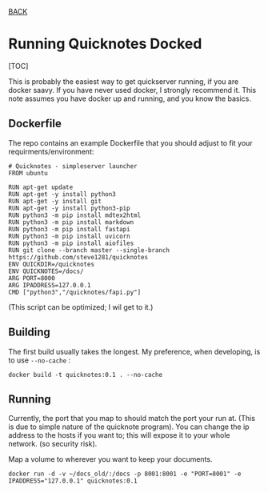 [BACK](000-Welcome_to_Quicknotes.md)

# Running Quicknotes Docked
[TOC]

This is probably the easiest way to get quickserver running, if you are docker saavy.  If you have never used docker, I strongly recommend it.  This note assumes you have docker up and running, and you know the basics.

## Dockerfile

The repo contains an example Dockerfile that you should adjust to fit your requirments/environment:

```
# Quicknotes - simpleserver launcher
FROM ubuntu

RUN apt-get update
RUN apt-get -y install python3
RUN apt-get -y install git
RUN apt-get -y install python3-pip
RUN python3 -m pip install mdtex2html
RUN python3 -m pip install markdown
RUN python3 -m pip install fastapi
RUN python3 -m pip install uvicorn
RUN python3 -m pip install aiofiles
RUN git clone --branch master --single-branch https://github.com/steve1281/quicknotes
ENV QUICKDIR=/quicknotes
ENV QUICKNOTES=/docs/
ARG PORT=8000
ARG IPADDRESS=127.0.0.1
CMD ["python3","/quicknotes/fapi.py"]
```

(This script can be optimized; I wil get to it.)

## Building

The first build usually takes the longest. My preference, when developing, is to use `--no-cache` :

```
docker build -t quicknotes:0.1 . --no-cache 
```


## Running

Currently, the port that you map to should match the port your run at. 
(This is due to simple nature of the quicknote program). 
You can change the ip address to the hosts if you want to; 
this will expose it to your whole network. (so security risk).

Map a volume to wherever you want to keep your documents.

```
docker run -d -v ~/docs_old/:/docs -p 8001:8001 -e "PORT=8001" -e IPADDRESS="127.0.0.1" quicknotes:0.1
```


